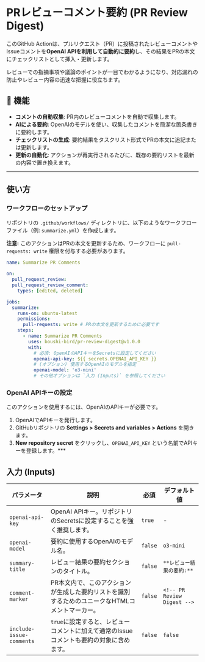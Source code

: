 # PRレビューコメント要約 (PR Review Digest)

このGitHub Actionは、プルリクエスト（PR）に投稿されたレビューコメントやIssueコメントを**OpenAI APIを利用して自動的に要約**し、その結果をPRの本文にチェックリストとして挿入・更新します。

レビューでの指摘事項や議論のポイントが一目でわかるようになり、対応漏れの防止やレビュー内容の迅速な把握に役立ちます。



## 📝 機能

* **コメントの自動収集**: PR内のレビューコメントを自動で収集します。
* **AIによる要約**: OpenAIのモデルを使い、収集したコメントを簡潔な箇条書きに要約します。
* **チェックリストの生成**: 要約結果をタスクリスト形式でPRの本文に追記または更新します。
* **更新の自動化**: アクションが再実行されるたびに、既存の要約リストを最新の内容で置き換えます。

***

## 使い方

### ワークフローのセットアップ

リポジトリの `.github/workflows/` ディレクトリに、以下のようなワークフローファイル（例: `summarize.yml`）を作成します。

**注意:** このアクションはPRの本文を更新するため、ワークフローに `pull-requests: write` 権限を付与する必要があります。

```yaml
name: Summarize PR Comments

on:
  pull_request_review:
  pull_request_review_comment:
    types: [edited, deleted]

jobs:
  summarize:
    runs-on: ubuntu-latest
    permissions:
      pull-requests: write # PRの本文を更新するために必要です
    steps:
      - name: Summarize PR Comments
        uses: boushi-bird/pr-review-digest@v1.0.0
        with:
          # 必須: OpenAIのAPIキーをSecretsに設定してください
          openai-api-key: ${{ secrets.OPENAI_API_KEY }}
          # (オプション) 使用するOpenAIのモデルを指定
          openai-model: 'o3-mini'
          # その他オプションは `入力 (Inputs)` を参照してください
```

### OpenAI APIキーの設定

このアクションを使用するには、OpenAIのAPIキーが必要です。
1.  OpenAIでAPIキーを発行します。
2.  GitHubリポジトリの **Settings > Secrets and variables > Actions** を開きます。
3.  **New repository secret** をクリックし、`OPENAI_API_KEY` という名前でAPIキーを登録します。***

## 入力 (Inputs)

| パラメータ                 | 説明                                                                            | 必須    | デフォルト値                   |
| ------------------------ | ------------------------------------------------------------------------------ | ------- | ---------------------------- |
| `openai-api-key`         | OpenAI APIキー。リポジトリのSecretsに設定することを強く推奨します。                     | `true`  | -                           |
| `openai-model`           | 要約に使用するOpenAIのモデル名。                                                    | `false` | `o3-mini`                   |
| `summary-title`          | レビュー結果の要約セクションのタイトル。                                               | `false` | `**レビュー結果の要約:**`       |
| `comment-marker`         | PR本文内で、このアクションが生成した要約リストを識別するためのユニークなHTMLコメントマーカー。 | `false` | `<!-- PR Review Digest -->` |
| `include-issue-comments` | `true`に設定すると、レビューコメントに加えて通常のIssueコメントも要約の対象に含めます。      | `false` | `false`                     |
